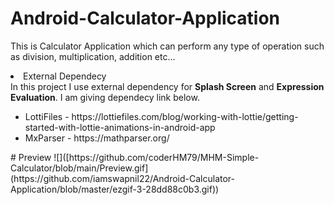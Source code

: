 # Android-Calculator-Application
This is Calculator Application which can perform any type of operation such as division, multiplication, addition etc...

<li>External Dependecy</li>
In this project I use external dependency for <html><strong>Splash Screen</strong> and <strong>Expression Evaluation</strong>. I am giving dependecy link below.
<ul>
  <li>LottiFiles - https://lottiefiles.com/blog/working-with-lottie/getting-started-with-lottie-animations-in-android-app</li>
  <li>MxParser - https://mathparser.org/</li>
</ul>
</html>
# Preview
![]([https://github.com/coderHM79/MHM-Simple-Calculator/blob/main/Preview.gif](https://github.com/iamswapnil22/Android-Calculator-Application/blob/master/ezgif-3-28dd88c0b3.gif))

